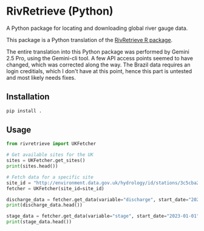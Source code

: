 # RivRetrieve (Python)

A Python package for locating and downloading global river gauge data.

This package is a Python translation of the [RivRetrieve R package](https://github.com/Ryan-Riggs/RivRetrieve).

The entire translation into this Python package was performed by Gemini 2.5 Pro, using the Gemini-cli tool. A few API access points seemed to have changed, which was corrected along the way. The Brazil data requires an login creditials, which I don't have at this point, hence this part is untested and most likely needs fixes.


## Installation

```bash
pip install .
```

## Usage

```python
from rivretrieve import UKFetcher

# Get available sites for the UK
sites = UKFetcher.get_sites()
print(sites.head())

# Fetch data for a specific site
site_id = "http://environment.data.gov.uk/hydrology/id/stations/3c5cba29-2321-4289-a1fd-c355e135f4cb"  # Example site
fetcher = UKFetcher(site_id=site_id)

discharge_data = fetcher.get_data(variable="discharge", start_date="2023-01-01", end_date="2023-01-31")
print(discharge_data.head())

stage_data = fetcher.get_data(variable="stage", start_date="2023-01-01", end_date="2023-01-31")
print(stage_data.head())
```

